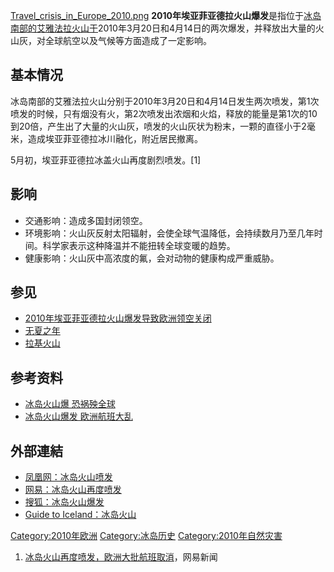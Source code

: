 [Travel_crisis_in_Europe_2010.png](https://zh.wikipedia.org/wiki/File:Travel_crisis_in_Europe_2010.png "fig:Travel_crisis_in_Europe_2010.png")
**2010年埃亚菲亚德拉火山爆发**是指位于[冰岛南部的](../Page/冰岛.md "wikilink")[艾雅法拉火山于](../Page/埃亚菲亚德拉冰盖.md "wikilink")2010年3月20日和4月14日的两次爆发，并释放出大量的火山灰，对全球航空以及气候等方面造成了一定影响。

## 基本情况

冰岛南部的艾雅法拉火山分别于2010年3月20日和4月14日发生两次喷发，第1次喷发的时候，只有烟没有火，第2次喷发出浓烟和火焰，释放的能量是第1次的10到20倍，产生出了大量的火山灰，喷发的火山灰状为粉末，一颗的直径小于2毫米，造成埃亚菲亚德拉冰川融化，附近居民撤离。

5月初，埃亚菲亚德拉冰盖火山再度剧烈喷发。\[1\]

## 影响

  - 交通影响：造成多国封闭领空。
  - 环境影响：火山灰反射太阳辐射，会使全球气温降低，会持续数月乃至几年时间。科学家表示这种降温并不能扭转全球变暖的趋势。
  - 健康影响：火山灰中高浓度的氟，会对动物的健康构成严重威胁。

## 参见

  - [2010年埃亚菲亚德拉火山爆发导致欧洲领空关闭](../Page/2010年埃亚菲亚德拉火山爆发导致欧洲领空关闭.md "wikilink")
  - [无夏之年](https://zh.wikipedia.org/wiki/无夏之年 "wikilink")
  - [拉基火山](https://zh.wikipedia.org/wiki/拉基火山 "wikilink")

## 参考资料

<references/>

  - [冰岛火山爆
    恐祸殃全球](http://tw.nextmedia.com/applenews/article/art_id/32382863/IssueID/20100324)
  - [冰岛火山爆发 欧洲航班大乱](http://e-info.org.tw/node/53922)

## 外部連結

  - [凤凰网：冰岛火山喷发](http://news.ifeng.com/world/special/bingdaohuoshanbaofa/)
  - [网易：冰岛火山再度喷发](http://news.163.com/special/00013A7D/icelandvolcano.html)
  - [搜狐：冰岛火山爆发](http://news.sohu.com/s2010/icelandvolcano/)
  - [Guide to
    Iceland：冰岛火山](http://cn.guidetoiceland.is/nature-info/the-deadliest-volcanoes-in-iceland)

[Category:2010年欧洲](https://zh.wikipedia.org/wiki/Category:2010年欧洲 "wikilink")
[Category:冰岛历史](https://zh.wikipedia.org/wiki/Category:冰岛历史 "wikilink")
[Category:2010年自然灾害](https://zh.wikipedia.org/wiki/Category:2010年自然灾害 "wikilink")

1.  [冰岛火山再度喷发，欧洲大批航班取消](http://news.163.com/10/0509/20/6693EBRQ00014AED.html)，网易新闻